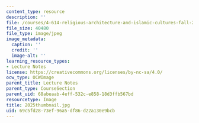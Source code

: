 ```yaml
---
content_type: resource
description: ''
file: /courses/4-614-religious-architecture-and-islamic-cultures-fall-2002/69c5fd2873ef96a5df86d22a130e9bcb_2025thumbnail.jpg
file_size: 40480
file_type: image/jpeg
image_metadata:
  caption: ''
  credit: ''
  image-alt: ''
learning_resource_types:
- Lecture Notes
license: https://creativecommons.org/licenses/by-nc-sa/4.0/
ocw_type: OCWImage
parent_title: Lecture Notes
parent_type: CourseSection
parent_uid: 68abeaab-4eff-532c-e858-18d3ffb567bd
resourcetype: Image
title: 2025thumbnail.jpg
uid: 69c5fd28-73ef-96a5-df86-d22a130e9bcb
---
```


